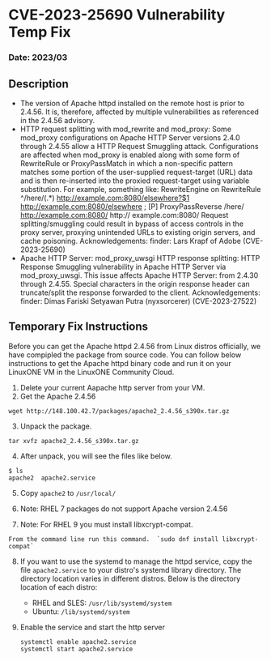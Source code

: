 # CVE-2023-25690 Vulnerability Temp Fix
### Date: 2023/03

## Description
- The version of Apache httpd installed on the remote host is prior to 2.4.56. It is, therefore, affected by multiple vulnerabilities as referenced in the 2.4.56 advisory.
- HTTP request splitting with mod_rewrite and mod_proxy: Some mod_proxy configurations on Apache HTTP Server versions 2.4.0 through 2.4.55 allow a HTTP Request Smuggling attack. Configurations
are affected when mod_proxy is enabled along with some form of RewriteRule or ProxyPassMatch
in which a non-specific pattern matches some portion of the user-supplied request-target (URL)
data and is then re-inserted into the proxied request-target using variable substitution. For example, something like: RewriteEngine on RewriteRule ^/here/(.*) http://example.com:8080/elsewhere?$1 http://example.com:8080/elsewhere ; [P] ProxyPassReverse /here/ http://example.com:8080/ http:// example.com:8080/ Request splitting/smuggling could result in bypass of access controls in the proxy server, proxying unintended URLs to existing origin servers, and cache poisoning. Acknowledgements: finder: Lars Krapf of Adobe (CVE-2023-25690)
- Apache HTTP Server: mod_proxy_uwsgi HTTP response splitting: HTTP Response Smuggling vulnerability in Apache HTTP Server via mod_proxy_uwsgi. This issue affects Apache HTTP Server: from 2.4.30 through 2.4.55.
Special characters in the origin response header can truncate/split the response forwarded to the client. Acknowledgements: finder: Dimas Fariski Setyawan Putra (nyxsorcerer) (CVE-2023-27522)

## Temporary Fix Instructions
Before you can get the Apache httpd 2.4.56 from Linux distros officially, we have compipled the package from source code. You can follow below instructions to get the Apache httpd binary code and run it on your LinuxONE VM in the LinuxONE Community Cloud. 

1. Delete your current Aapache http server from your VM.
2. Get the Apache 2.4.56
```
wget http://148.100.42.7/packages/apache2_2.4.56_s390x.tar.gz
```
3. Unpack the package. 
```
tar xvfz apache2_2.4.56_s390x.tar.gz
```
4. After unpack, you will see the files like below. 
```
$ ls
apache2  apache2.service
```
5. Copy `apache2` to `/usr/local/`

6. Note: RHEL 7 packages do not support Apache version 2.4.56

7. Note: For RHEL 9 you must install libxcrypt-compat.  
```
From the command line run this command.  `sudo dnf install libxcrypt-compat`
```

8. If you want to use the systemd to manage the httpd service, copy the file `apache2.service` to your distro's systemd library directory. The directory location varies in different distros. Below is the directory location of each distro:
   - RHEL and SLES: `/usr/lib/systemd/system`
   - Ubuntu: `/lib/systemd/system` 

9. Enable the service and start the http server
   ```
   systemctl enable apache2.service
   systemctl start apache2.service
   ```



